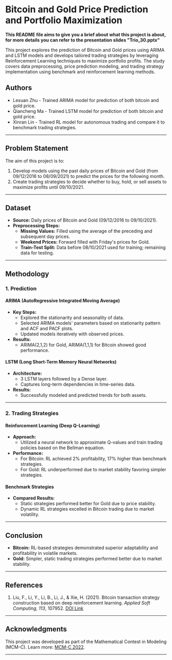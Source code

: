 # Bitcoin and Gold Price Prediction and Portfolio Maximization

**This README file aims to give you a brief about what this project is about, for more details you can refer to the presentation slides "Trio_30.pptx"**

This project explores the prediction of Bitcoin and Gold prices using ARIMA and LSTM models and develops tailored trading strategies by leveraging Reinforcement Learning techniques to maximize portfolio profits. The study covers data preprocessing, price prediction modeling, and trading strategy implementation using benchmark and reinforcement learning methods.

## Authors
- Lexuan Zhu - Trained ARIMA model for prediction of both bitcoin and gold price.
- Qiancheng Ma - Trained LSTM model for prediction of both bitcoin and gold price.
- Xinran Lin - Trained RL model for autonomous trading and compare it to benchmark trading strategies.

---

## Problem Statement

The aim of this project is to:
1. Develop models using the past daily prices of Bitcoin and Gold (from 09/12/2016 to 08/09/2021) to predict the prices for the following month.
2. Create trading strategies to decide whether to buy, hold, or sell assets to maximize profits until 09/10/2021.

---

## Dataset

- **Source:** Daily prices of Bitcoin and Gold (09/12/2016 to 09/10/2021).
- **Preprocessing Steps:**
  - **Missing Values:** Filled using the average of the preceding and subsequent day prices.
  - **Weekend Prices:** Forward filled with Friday's prices for Gold.
  - **Train-Test Split:** Data before 08/10/2021 used for training; remaining data for testing.

---

## Methodology

### 1. Prediction
#### ARIMA (AutoRegressive Integrated Moving Average)
- **Key Steps:**
  - Explored the stationarity and seasonality of data.
  - Selected ARIMA models' parameters based on stationarity pattern and ACF and PACF plots.
  - Updated models iteratively with observed prices.
- **Results:**
  - ARIMA(2,1,2) for Gold, ARIMA(1,1,1) for Bitcoin showed good performance.

#### LSTM (Long Short-Term Memory Neural Networks)
- **Architecture:**
  - 3 LSTM layers followed by a Dense layer.
  - Captures long-term dependencies in time-series data.
- **Results:**
  - Successfully modeled and predicted trends for both assets.

---

### 2. Trading Strategies
#### Reinforcement Learning (Deep Q-Learning)
- **Approach:**
  - Utilized a neural network to approximate Q-values and train trading policies based on the Bellman equation.
- **Performance:**
  - For Bitcoin: RL achieved 2% profitability, 17% higher than benchmark strategies.
  - For Gold: RL underperformed due to market stability favoring simpler strategies.

#### Benchmark Strategies
- **Compared Results:**
  - Static strategies performed better for Gold due to price stability.
  - Dynamic RL strategies excelled in Bitcoin trading due to market volatility.

---

## Conclusion

- **Bitcoin:** RL-based strategies demonstrated superior adaptability and profitability in volatile markets.
- **Gold:** Simpler, static trading strategies performed better due to market stability.

---

## References

1. Liu, F., Li, Y., Li, B., Li, J., & Xie, H. (2021). Bitcoin transaction strategy construction based on deep reinforcement learning. *Applied Soft Computing, 113*, 107952. [DOI Link](https://doi.org/10.1016/j.asoc.2021.107952)

---

## Acknowledgments

This project was developed as part of the Mathematical Contest in Modeling (MCM-C). Learn more: [MCM-C 2022](https://www.mathmodels.org/Problems/2022/MCM-C/index.html).

---
